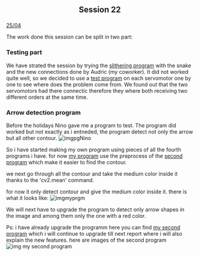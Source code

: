 ## <p align=center> Session 22
<ins>25/04</ins>

The work done this session can be split in two part:

### Testing part
We have strated the session by trying the [slithering program]() with the snake and the new connections done by Audric (my coworker).
It did not worked quite well, so we decided to use a [test program]() on each servomotor one by one to see where does the problem come from.
We found out that the two servomotors had there connectic therefore they where both receiving two different orders at the same time.

### Arrow detection program
Before the holidays Nino gave me a program to test.
The program did worked but not exactly as i entneded,
the program detect not only the arrow but all other contour.
![imgpgNino]()

So i have started making my own program using pieces of all the fourth programs i have.
for now [my program]() use the preprocess of the [second program]() which make it easier to find the contour.

we next go through all the contour and take the medium color inside it thanks to the 'cv2.mean' command.

for now it only detect contour and give the medium color inside it.
there is what it looks like: ![imgmyprgm]()

We will next have to upgrade the program to detect only arrow shapes in the image and among them only the one with a red color.

Ps: i have already upgrade the programm here you can find [my second program]() which i will continue to upgrade till next report where i will also explain the new features.
here are images of the second program ![img my second program]()